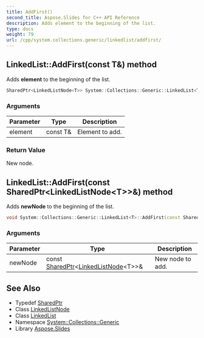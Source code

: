 ```yaml
---
title: AddFirst()
second_title: Aspose.Slides for C++ API Reference
description: Adds element to the beginning of the list.
type: docs
weight: 79
url: /cpp/system.collections.generic/linkedlist/addfirst/
---
```

## LinkedList::AddFirst(const T\&) method


Adds **element** to the beginning of the list.

```cpp
SharedPtr<LinkedListNode<T>> System::Collections::Generic::LinkedList<T>::AddFirst(const T &element)
```


### Arguments

| Parameter | Type | Description |
| --- | --- | --- |
| element | const T\& | Element to add. |

### Return Value

New node.

## LinkedList::AddFirst(const SharedPtr\<LinkedListNode\<T\>\>\&) method


Adds **newNode** to the beginning of the list.

```cpp
void System::Collections::Generic::LinkedList<T>::AddFirst(const SharedPtr<LinkedListNode<T>> &newNode)
```


### Arguments

| Parameter | Type | Description |
| --- | --- | --- |
| newNode | const [SharedPtr](../../../system/sharedptr/)\<[LinkedListNode](../../linkedlistnode/)\<T\>\>\& | New node to add. |

## See Also

* Typedef [SharedPtr](../../system/sharedptr/)
* Class [LinkedListNode](../linkedlistnode/)
* Class [LinkedList](./)
* Namespace [System::Collections::Generic](../)
* Library [Aspose.Slides](../../)